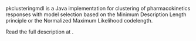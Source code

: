 pkclusteringmdl is a Java implementation for clustering of pharmacokinetics responses with model selection based on the Minimum Description Length principle or the Normalized Maximum Likelihood codelength.

Read the full description at [](rjri.github.io/pkclusteringmdl).
